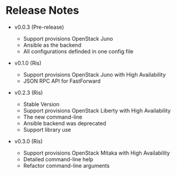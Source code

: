 # Release Notes
* v0.0.3 (Pre-release)
  * Support provisions OpenStack Juno
  * Ansible as the backend
  * All configurations definded in one config file
  
* v0.1.0 (Ris)
  * Support provisions OpenStack Juno with High Availability
  * JSON RPC API for FastForward

* v0.2.3 (Ris)
  * Stable Version
  * Support provisions OpenStack Liberty with High Availability
  * The new command-line
  * Ansible backend was deprecated
  * Support library use

* v0.3.0 (Ris)
  * Support provisions OpenStack Mitaka with High Availability
  * Detailed command-line help
  * Refactor command-line arguments
